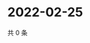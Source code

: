 # 2022-02-25

共 0 条

<!-- BEGIN WEIBO -->
<!-- 最后更新时间 Fri Feb 25 2022 10:27:32 GMT+0800 (China Standard Time) -->

<!-- END WEIBO -->
